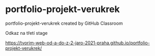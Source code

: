 # portfolio-projekt-verukrek
portfolio-projekt-verukrek created by GitHub Classroom

Odkaz na třetí stage

https://tvorim-web-od-a-do-z-2-jaro-2021-praha.github.io/portfolio-projekt-verukrek/
